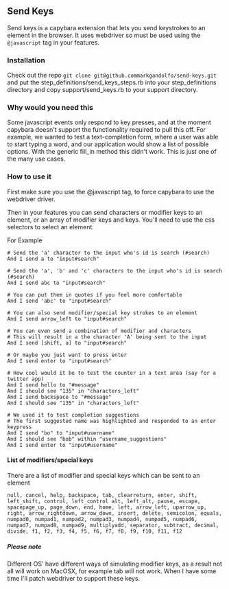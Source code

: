 ## Send Keys ##

Send keys is a capybara extension that lets you send keystrokes to an element in the browser. It uses webdriver so must be used using the `@javascript` tag in your features.

### Installation ###

Check out the repo `git clone git@github.commarkgandolfo/send-keys.git` and put the step_definitions/send_keys_steps.rb into your step_definitions directory and copy support/send_keys.rb to your support directory. 

### Why would you need this ###

Some javascript events only respond to key presses, and at the moment capybara doesn't support the functionality required to pull this off. For example, we wanted to test a text-completion form, where a user was able to start typing a word, and our application would show a list of possible options. With the generic fill_in method this didn't work. This is just one of the many use cases. 

### How to use it ###

First make sure you use the @javascript tag, to force capybara to use the webdriver driver. 

Then in your features you can send characters or modifier keys to an element, or an array of modifier keys and keys.
You'll need to use the css selectors to select an element. 

For Example

    # Send the 'a' character to the input who's id is search (#search)
    And I send a to "input#search"
    
    # Send the 'a', 'b' and 'c' characters to the input who's id is search (#search)
    And I send abc to "input#search"
    
    # You can put them in quotes if you feel more comfortable
    And I send 'abc' to "input#search"
    
    # You can also send modifier/special key strokes to an element
    And I send arrow_left to "input#search"
    
    # You can even send a combination of modifier and characters
    # This will result in a the character 'A' being sent to the input
    And I send [shift, a] to "input#search"
    
    # Or maybe you just want to press enter
    And I send enter to "input#search"

    # How cool would it be to test the counter in a text area (say for a twitter app)
    And I send hello to "#message"
    And I should see "135" in "characters_left"
    And I send backspace to "#message"
    And I should see "135" in "characters_left"
    
    # We used it to test completion suggestions
    # The first suggested name was highlighted and responded to an enter keypress
    And I send "bo" to "input#username"
    And I should see "bob" within "username_suggestions"
    And I send enter to "input#username"

#### List of modifiers/special keys ####

There are a list of modifier and special keys which can be sent to an element
    
`null, cancel, help, backspace, tab, clearreturn, enter, shift, left_shift, control, left_control alt, left_alt, pause, escape, spacepage_up, page_down, end, home, left, arrow_left, uparrow_up, right, arrow_rightdown, arrow_down, insert, delete, semicolon, equals, numpad0, numpad1, numpad2, numpad3, numpad4, numpad5, numpad6, numpad7, numpad8, numpad9, multiplyadd, separator, subtract, decimal, divide, f1, f2, f3, f4, f5, f6, f7, f8, f9, f10, f11, f12`

##### Please note #####

Different OS' have different ways of simulating modifier keys, as a result not all will work on MacOSX, for example tab will not work. When I have some time I'll patch webdriver to support these keys.